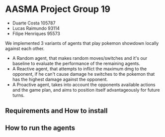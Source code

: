 # AASMA Project Group 19
- Duarte Costa 105787
- Lucas Raimundo 93114
- Filipe Henriques 95573

We implemented 3 variants of agents that play pokemon showdown locally against each other.
- A Random agent, that makes random moves/switches and it's our baseline to evaluate the performance of the remaining agents. 
- A Reactive agent, that attempts to inflict the maximum dmg to the opponent, if he can't cause damage he switches to the pokemon that has the highest damage against the opponent. 
- A Proactive agent, takes into account the opponents available actions and the game plan, and aims to position itself advantageously for future turns. 

## Requirements and How to install

## How to run the agents

